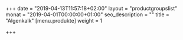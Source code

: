 +++
date = "2019-04-13T11:57:18+02:00"
layout = "productgroupslist"
monat = "2019-04-01T00:00:00+01:00"
seo_description = ""
title = "Algenkalk"
[menu.produkte]
weight = 1

+++

